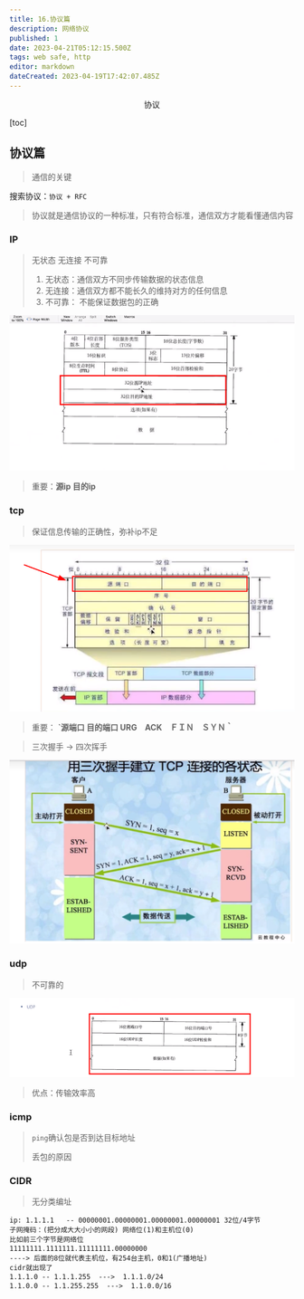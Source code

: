 ```yaml
---
title: 16.协议篇
description: 网络协议
published: 1
date: 2023-04-21T05:12:15.500Z
tags: web safe, http
editor: markdown
dateCreated: 2023-04-19T17:42:07.485Z
---
```


<center>协议</center>



[toc]

## 协议篇

> 通信的关键

搜索协议：`协议 + RFC`



> 协议就是通信协议的一种标准，只有符合标准，通信双方才能看懂通信内容



### IP

> 无状态  无连接   不可靠
>
> 1. 无状态：通信双方不同步传输数据的状态信息
> 2. 无连接：通信双方都不能长久的维持对方的任何信息
> 3. 不可靠： 不能保证数据包的正确

![image-20230324234015885.png](/网络安全/image-20230324234015885.png)

> 重要：**源ip   目的ip**

### tcp

> 保证信息传输的正确性，弥补ip不足


![image-20230324234141335-1679672503353-6.png](/网络安全/image-20230324234141335-1679672503353-6.png)

> 重要： **`源端口  目的端口  URG　ACK　ＦＩＮ　ＳＹＮ｀**

> 三次握手 ->  四次挥手

![image-20230324234247161.png](/网络安全/image-20230324234247161.png)

### udp

> 不可靠的

![image-20230324234358277.png](/网络安全/image-20230324234358277.png)


> 优点：传输效率高



### icmp

> `ping`确认包是否到达目标地址
>
> 丢包的原因



### CIDR

> 无分类编址

```
ip: 1.1.1.1   -- 00000001.00000001.00000001.00000001 32位/4字节
子网掩码：(把分成大大小小的网段) 网络位(1)和主机位(0) 
比如前三个字节是网络位
11111111.1111111.11111111.00000000 
----> 后面的8位就代表主机位，有254台主机，0和1(广播地址)
cidr就出现了
1.1.1.0 -- 1.1.1.255  --->  1.1.1.0/24
1.1.0.0 -- 1.1.255.255  --->  1.1.0.0/16
```





